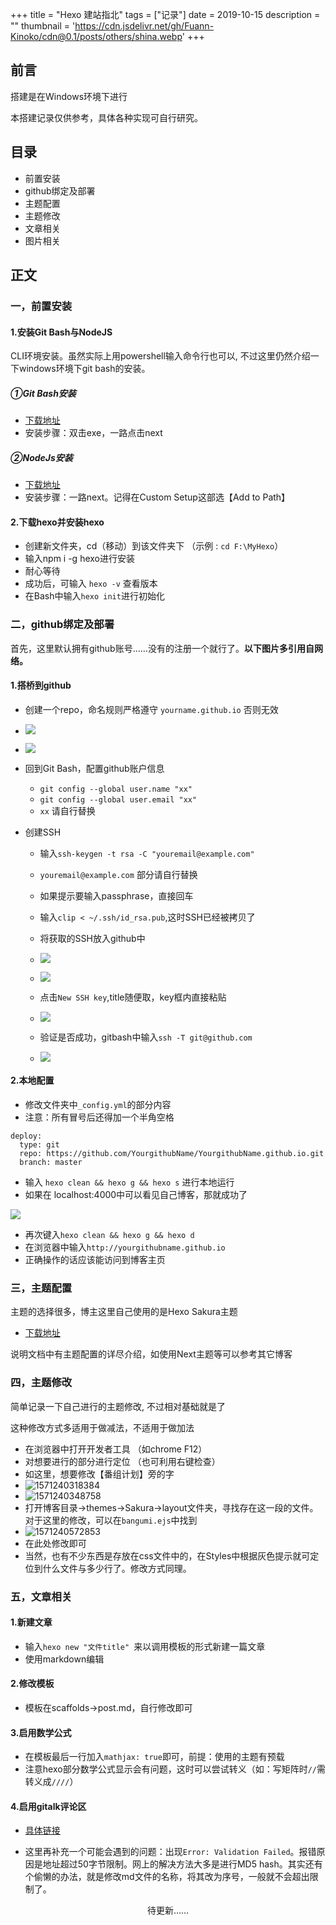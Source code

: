 +++
title = "Hexo 建站指北"
tags = ["记录"]
date = 2019-10-15
description = ""
thumbnail = 'https://cdn.jsdelivr.net/gh/Fuann-Kinoko/cdn@0.1/posts/others/shina.webp'
+++
## 前言



搭建是在Windows环境下进行

本搭建记录仅供参考，具体各种实现可自行研究。


## 目录



- 前置安装
- github绑定及部署
- 主题配置
- 主题修改
- 文章相关
- 图片相关



## 正文



### 一，前置安装

#### 1.安装Git Bash与NodeJS

CLI环境安装。虽然实际上用powershell输入命令行也可以, 不过这里仍然介绍一下windows环境下git bash的安装。

##### ①Git Bash安装

- [下载地址](https://git-for-windows.github.io/)
- 安装步骤：双击exe，一路点击next

##### ②NodeJs安装

- [下载地址](https://nodejs.org/en/)
- 安装步骤：一路next。记得在Custom Setup这部选【Add to Path】

#### 2.下载hexo并安装hexo

- 创建新文件夹，cd（移动）到该文件夹下  （示例 : ``cd F:\MyHexo``）
- 输入npm i -g hexo进行安装
- 耐心等待
- 成功后，可输入 ``hexo -v`` 查看版本
- 在Bash中输入``hexo init``进行初始化

### 二，github绑定及部署

首先，这里默认拥有github账号……没有的注册一个就行了。**以下图片多引用自网络。**

#### 1.搭桥到github

- 创建一个repo，命名规则严格遵守 ``yourname.github.io`` 否则无效

- ![](https://visugar.oss-cn-shenzhen.aliyuncs.com/article/setuphexo/new-repo.png)

- ![](https://visugar.oss-cn-shenzhen.aliyuncs.com/article/setuphexo/create-repo.png)

- 回到Git Bash，配置github账户信息

  - ``git config --global user.name "xx"``
  - ``git config --global user.email "xx"``
  - ``xx``  请自行替换

- 创建SSH

  - 输入``ssh-keygen -t rsa -C "youremail@example.com"``
  - ``youremail@example.com`` 部分请自行替换
  - 如果提示要输入passphrase，直接回车
  - 输入``clip < ~/.ssh/id_rsa.pub``,这时SSH已经被拷贝了
  - 将获取的SSH放入github中

  - ![](https://visugar.oss-cn-shenzhen.aliyuncs.com/article/setuphexo/settings.png)

  - ![](https://visugar.oss-cn-shenzhen.aliyuncs.com/article/setuphexo/ssh-key.png)
  - 点击``New SSH key``,title随便取，key框内直接粘贴
  - ![](https://i.loli.net/2018/10/17/5bc6aab3bea21.jpg)
  - 验证是否成功，gitbash中输入``ssh -T git@github.com``
  - ![](https://i.loli.net/2018/10/17/5bc6aac1546c4.jpg)

#### 2.本地配置

- 修改文件夹中``_config.yml``的部分内容
- 注意：所有冒号后还得加一个半角空格

```
deploy:
  type: git
  repo: https://github.com/YourgithubName/YourgithubName.github.io.git
  branch: master
```

- 输入 ``hexo clean && hexo g && hexo s`` 进行本地运行
- 如果在 localhost:4000中可以看见自己博客，那就成功了

![](https://i.loli.net/2018/10/17/5bc6aa332c7b8.jpg)

- 再次键入``hexo clean && hexo g && hexo d``
- 在浏览器中输入``http://yourgithubname.github.io``
- 正确操作的话应该能访问到博客主页

### 三，主题配置

主题的选择很多，博主这里自己使用的是Hexo Sakura主题

- [下载地址](https://github.com/honjun/hexo-theme-sakura)

说明文档中有主题配置的详尽介绍，如使用Next主题等可以参考其它博客

### 四，主题修改

简单记录一下自己进行的主题修改, 不过相对基础就是了

这种修改方式多适用于做减法，不适用于做加法

- 在浏览器中打开开发者工具 （如chrome F12）
- 对想要进行的部分进行定位 （也可利用右键检查）
- 如这里，想要修改【番组计划】旁的字
- ![1571240318384](https://cdn.jsdelivr.net/gh/Fuann-Kinoko/cdn@0.1/posts/19_10_17/1.png)
- ![1571240348758](https://cdn.jsdelivr.net/gh/Fuann-Kinoko/cdn@0.1/posts/19_10_17/2.png)
- 打开博客目录->themes->Sakura->layout文件夹，寻找存在这一段的文件。对于这里的修改，可以在``bangumi.ejs``中找到
- ![1571240572853](https://cdn.jsdelivr.net/gh/Fuann-Kinoko/cdn@0.1/posts/19_10_17/3.png)
- 在此处修改即可
- 当然，也有不少东西是存放在css文件中的，在Styles中根据灰色提示就可定位到什么文件与多少行了。修改方式同理。

### 五，文章相关

#### 1.新建文章

- 输入``hexo new "文件title" ``来以调用模板的形式新建一篇文章
- 使用markdown编辑

#### 2.修改模板

- 模板在scaffolds->post.md，自行修改即可

#### 3.启用数学公式

- 在模板最后一行加入``mathjax: true``即可，前提：使用的主题有预载
- 注意hexo部分数学公式显示会有问题，这时可以尝试转义（如：写矩阵时``//``需转义成``////``）

#### 4.启用gitalk评论区

- [具体链接](https://yremp.live/hexo-sakura-install-gitalk/)

- 这里再补充一个可能会遇到的问题：出现``Error: Validation Failed``。报错原因是地址超过50字节限制。网上的解决方法大多是进行MD5 hash。其实还有个偷懒的办法，就是修改md文件的名称，将其改为序号，一般就不会超出限制了。





<center>待更新……</center>

